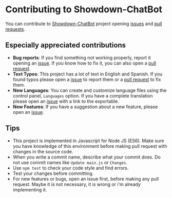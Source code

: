 Contributing to Showdown-ChatBot
====================

You can contribute to [Showdown-ChatBot](https://github.com/asanrom/Showdown-ChatBot) project opening [issues](https://github.com/asanrom/Showdown-ChatBot/issues) and [pull requests](https://github.com/asanrom/Showdown-ChatBot/pulls).

Especially appreciated contributions
------------

 - **Bug reports**: If you find something not working properly, report it opening an [issue](https://github.com/asanrom/Showdown-ChatBot/issues). If you know how to fix it, you can also open a [pull request](https://github.com/asanrom/Showdown-ChatBot/pulls).
 - **Text Typos**: This project has a lot of text in English and Spanish. If you found typos please open a [issue](https://github.com/asanrom/Showdown-ChatBot/issues) to report them or a [pull request](https://github.com/asanrom/Showdown-ChatBot/pulls) to fix them.
 - **New Languages**: You can create and customize language files using the control panel, `Languages` option. If you have a complete translation please open an [issue](https://github.com/asanrom/Showdown-ChatBot/issues) with a link to the exportable.
 - **New Features**: If you have a suggestion about a new feature, please open an [issue](https://github.com/asanrom/Showdown-ChatBot/issues).

Tips
------------

 - This project is implemented in Javascript for Node JS (ES6). Make sure you have knowledge of this environment before making pull request with changes in the source code.
 - When you write a commit name, describe what your commit does. Do not use commit names like `Update main.js` or `Changes`.
 - Use `npm test` to check your code style and find errors.
 - Test your changes before committing.
 - For new features or bugs, open an issue first, before making any pull request. Maybe it is not necessary, it is wrong or i'm already implementing it.
